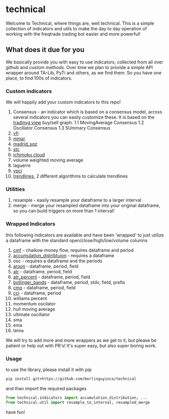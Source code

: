 # technical

Welcome to Technical, where things are, well technical. This is a simple collection of indicators and utils to make the day to day operation
of working with the freqtrade trading bot easier and more powerful!

## What does it due for you

We basically provide you with easy to use indicators, collected from all over github and custom methods. Over time we plan to provide a simple API wrapper
around TA-Lib, PyTi and others, as we find them. So you have one place, to find 100s of indicators.

### Custom indicators

We will happily add your custom indicators to this repo!

1. Consensus - an indicator which is based on a consensus model, across several indicators
you can easily customize these. It is based on the [tradinvg view](https://www.tradingview.com/symbols/BTCUSD/technicals/) 
buy/sell graph.
  1.1 MovingAverage Consensus
  1.2 Oscillator Consensus
  1.3 SUmmary Consensus
2. [vfi](https://www.tradingview.com/script/MhlDpfdS-Volume-Flow-Indicator-LazyBear/)
3. [mmar](https://www.tradingview.com/script/1JKqmEKy-Madrid-Moving-Average-Ribbon/)
4. [madrid_sqz](https://www.tradingview.com/script/9bUUSzM3-Madrid-Trend-Squeeze/)
5. [stc](https://www.investoorpedia.com/articles/forex/10/schaff-trend-cycle-indicator.asp)
6. [ichimoku cloud](http://stockcharts.com/school/doku.php?id=chart_school:trading_strategies:ichimoku_cloud)
7. volume weighted moving average
8. laguerre
9. [vpci](https://www.tradingview.com/script/lmTqKOsa-Indicator-Volume-Price-Confirmation-Indicator-VPCI/)
10. [trendlines](https://en.wikipedia.org/wiki/Trend_line_(technical_analysis)), 2 different algorithms to calculate trendlines

### Utilities

1. resample - easily resample your dataframe to a larger interval
2. merge - merge your resampled dataframe into your original dataframe, so you can build triggers on more than 1 interval!

### Wrapped Indicators

this following indicators are available and have been 'wrapped' to just utilize a dataframe with the standard
open/close/high/low/volume columns

1. [cmf](https://www.tradingview.com/wiki/Chaikin_Money_Flow_(CMF)) - chaikow money flow, requires dataframe and period
2. [accumulation_distribtuion](https://www.investopedia.com/terms/a/accumulationdistribution.asp) - requires a dataframe
3. osc - requires a dataframe and the periods
4. [aroon](https://www.investopedia.com/terms/a/aroon.asp) - dataframe, period, field
5. [atr](https://www.investopedia.com/terms/a/atr.asp) - dataframe, period, field
6. [atr_percent](https://www.investopedia.com/terms/a/atr.asp) - dataframe, period, field
7. [bollinger_bands](https://www.investopedia.com/terms/b/bollingerbands.asp) - dataframe, period, stdv, field, prefix
8. [cmo](https://www.investopedia.com/terms/c/chandemomentumoscillator.asp) - dataframe, period, field
9. [cci](https://www.investopedia.com/terms/c/commoditychannelindex.asp) - dataframe, period
10. williams percent
11. momentum oscilator
12. hull moving average 
13. ultimate oscillator
14. sma
15. ema
16. tema


We will try to add more and more wrappers as we get to it, but please be patient or help out with PR's! It's super easy, but
also super boring work.


### Usage

to use the library, please install it with pip

```bash
pip install git+https://github.com/berlinguyinca/technical
```

and than import the required packages

```python
from technical.indicators import accumulation_distribution, ...
from technical.util import resample_to_interval, resampled_merge
```

have fun!

